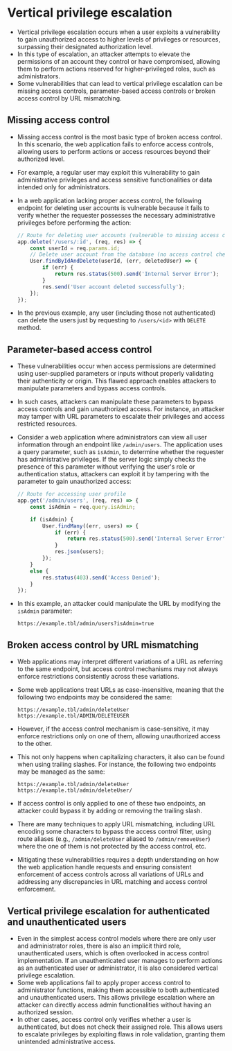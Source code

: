 # Vertical privilege escalation

* Vertical privilege escalation occurs when a user exploits a vulnerability to gain unauthorized access to higher levels of privileges or resources, surpassing their designated authorization level.
* In this type of escalation, an attacker attempts to elevate the permissions of an account they control or have compromised, allowing them to perform actions reserved for higher-privileged roles, such as administrators.
* Some vulnerabilities that can lead to vertical privilege escalation can be missing access controls, parameter-based access controls or broken access control by URL mismatching.

## Missing access control

* Missing access control is the most basic type of broken access control. In this scenario, the web application fails to enforce access controls, allowing users to perform actions or access resources beyond their authorized level.
* For example, a regular user may exploit this vulnerability to gain administrative privileges and access sensitive functionalities or data intended only for administrators.
* In a web application lacking proper access control, the following endpoint for deleting user accounts is vulnerable because it fails to verify whether the requester possesses the necessary administrative privileges before performing the action:

  ```javascript
  // Route for deleting user accounts (vulnerable to missing access control)
  app.delete('/users/:id', (req, res) => {
      const userId = req.params.id;
      // Delete user account from the database (no access control check)
      User.findByIdAndDelete(userId, (err, deletedUser) => {
          if (err) {
              return res.status(500).send('Internal Server Error');
          }
          res.send('User account deleted successfully');
      });
  });
  ```

* In the previous example, any user (including those not authenticated) can delete the users just by requesting to `/users/<id>` with `DELETE` method.

## Parameter-based access control

* These vulnerabilities occur when access permissions are determined using user-supplied parameters or inputs without properly validating their authenticity or origin. This flawed approach enables attackers to manipulate parameters and bypass access controls.
* In such cases, attackers can manipulate these parameters to bypass access controls and gain unauthorized access. For instance, an attacker may tamper with URL parameters to escalate their privileges and access restricted resources.
* Consider a web application where administrators can view all user information through an endpoint like `/admin/users`. The application uses a query parameter, such as `isAdmin`, to determine whether the requester has administrative privileges. If the server logic simply checks the presence of this parameter without verifying the user's role or authentication status, attackers can exploit it by tampering with the parameter to gain unauthorized access:

  ```javascript
  // Route for accessing user profile
  app.get('/admin/users', (req, res) => {
      const isAdmin = req.query.isAdmin;

      if (isAdmin) {
          User.findMany((err, users) => {
              if (err) {
                  return res.status(500).send('Internal Server Error');
              }
              res.json(users);
          });
      }
      else {
          res.status(403).send('Access Denied');
      }
  });
  ```

* In this example, an attacker could manipulate the URL by modifying the `isAdmin` parameter:

  ```
  https://example.tbl/admin/users?isAdmin=true
  ```

## Broken access control by URL mismatching

* Web applications may interpret different variations of a URL as referring to the same endpoint, but access control mechanisms may not always enforce restrictions consistently across these variations.
* Some web applications treat URLs as case-insensitive, meaning that the following two endpoints may be considered the same:

  ```
  https://example.tbl/admin/deleteUser
  https://example.tbl/ADMIN/DELETEUSER
  ```

* However, if the access control mechanism is case-sensitive, it may enforce restrictions only on one of them, allowing unauthorized access to the other.
* This not only happens when capitalizing characters, it also can be found when using trailing slashes. For instance, the following two endpoints may be managed as the same:

  ```
  https://example.tbl/admin/deleteUser
  https://example.tbl/admin/deleteUser/
  ```

* If access control is only applied to one of these two endpoints, an attacker could bypass it by adding or removing the trailing slash.
* There are many techniques to apply URL mismatching, including URL encoding some characters to bypass the access control filter, using route aliases (e.g., `/admin/deleteUser` aliased to `/admin/removeUser`) where the one of them is not protected by the access control, etc.
* Mitigating these vulnerabilities requires a depth understanding on how the web application handle requests and ensuring consistent enforcement of access controls across all variations of URLs and addressing any discrepancies in URL matching and access control enforcement.

## Vertical privilege escalation for authenticated and unauthenticated users

* Even in the simplest access control models where there are only user and administrator roles, there is also an implicit third role, unauthenticated users, which is often overlooked in access control implementation. If an unauthenticated user manages to perform actions as an authenticated user or administrator, it is also considered vertical privilege escalation.
* Some web applications fail to apply proper access control to administrator functions, making them accessible to both authenticated and unauthenticated users. This allows privilege escalation where an attacker can directly access admin functionalities without having an authorized session.
* In other cases, access control only verifies whether a user is authenticated, but does not check their assigned role. This allows users to escalate privileges by exploiting flaws in role validation, granting them unintended administrative access.
